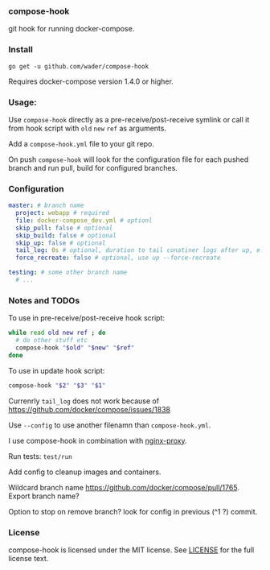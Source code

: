 ### compose-hook

git hook for running docker-compose.

### Install

    go get -u github.com/wader/compose-hook

Requires docker-compose version 1.4.0 or higher.

### Usage:

Use `compose-hook` directly as a pre-receive/post-receive symlink or call it from hook script with `old` `new` `ref` as arguments.

Add a `compose-hook.yml` file to your git repo.

On push `compose-hook` will look for the configuration file for each pushed branch and run pull, build for configured branches.

### Configuration

```yaml
master: # branch name
  project: webapp # required
  file: docker-compose_dev.yml # optionl
  skip_pull: false # optional
  skip_build: false # optional
  skip_up: false # optional
  tail_log: 0s # optional, duration to tail conatiner logs after up, e.g. 5s
  force_recreate: false # optional, use up --force-recreate

testing: # some other branch name
  # ...

```

### Notes and TODOs

To use in pre-receive/post-receive hook script:

```sh
while read old new ref ; do
  # do other stuff etc
  compose-hook "$old" "$new" "$ref"
done
```

To use in update hook script:

```sh
compose-hook "$2" "$3" "$1"

```

Currenrly `tail_log` does not work because of https://github.com/docker/compose/issues/1838

Use `--config` to use another filenamn than `compose-hook.yml`.

I use compose-hook in combination with [nginx-proxy](https://github.com/jwilder/nginx-proxy).

Run tests: `test/run`

Add config to cleanup images and containers.

Wildcard branch name https://github.com/docker/compose/pull/1765. Export branch name?

Option to stop on remove branch? look for config in previous (^1 ?) commit.

### License

compose-hook is licensed under the MIT license. See [LICENSE](LICENSE) for the full license text.
